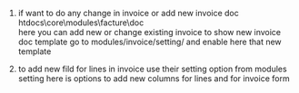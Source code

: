 1. if want to do any change in invoice or add new invoice doc 
    htdocs\core\modules\facture\doc\
    here you can add new or change existing invoice
    to show new invoice doc template go to modules/invoice/setting/
    and enable here that new template

2. to add new fild for lines in invoice use their setting option from modules setting
here is options to add new columns for lines and for invoice form